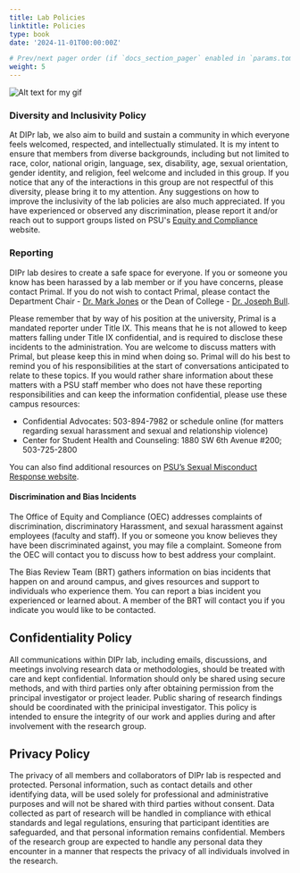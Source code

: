 ```yaml
---
title: Lab Policies
linktitle: Policies
type: book
date: '2024-11-01T00:00:00Z'

# Prev/next pager order (if `docs_section_pager` enabled in `params.toml`)
weight: 5
---
```


![Alt text for my gif](bird-flock.jpg)

### Diversity and Inclusivity Policy

At DIPr lab, we also aim to build and sustain a community in which everyone feels welcomed, respected, and intellectually stimulated. It is my intent to ensure that members from diverse backgrounds, including but not limited to race, color, national origin, language, sex, disability, age, sexual orientation, gender identity, and religion, feel welcome and included in this group. If you notice that any of the interactions in this group are not respectful of this diversity, please bring it to my attention. Any suggestions on how to improve the inclusivity of the lab policies are also much appreciated. If you have experienced or observed any discrimination, please report it and/or reach out to support groups listed on PSU's [Equity and Compliance](https://www.pdx.edu/diversity/equity-compliance) website.


### Reporting

DIPr lab desires to create a safe space for everyone. If you or someone you know has been harassed by a lab member or if you have concerns, please contact Primal. If you do not wish to contact Primal, please contact the Department Chair - [Dr. Mark Jones](mailto:mpj@pdx.edu ) or the Dean of College - [Dr. Joseph Bull](mailto:joseph.bull@pdx.edu). 

Please remember that by way of his position at the university, Primal is a mandated reporter under Title IX. This means that he is not allowed to keep matters falling under Title IX confidential, and is required to disclose these incidents to the administration. You are welcome to discuss matters with Primal, but please keep this in mind when doing so. Primal will do his best to remind you of his responsibilities at the start of conversations anticipated to relate to these topics. 
If you would rather share information about these matters with a PSU staff member who does not have these reporting responsibilities and can keep the information confidential, please use these campus resources:

- Confidential Advocates: 503-894-7982 or schedule online (for matters regarding sexual harassment and sexual and relationship violence)
- Center for Student Health and Counseling: 1880 SW 6th Avenue #200; 503-725-2800

You can also find additional resources on [PSU’s Sexual Misconduct Response website](https://www.pdx.edu/sexual-assault/).

#### Discrimination and Bias Incidents

The Office of Equity and Compliance (OEC) addresses complaints of discrimination, discriminatory Harassment, and sexual harassment against employees (faculty and staff). If you or someone you know believes they have been discriminated against, you may file a complaint. Someone from the OEC will contact you to discuss how to best address your complaint.

The Bias Review Team (BRT) gathers information on bias incidents that happen on and around campus, and gives resources and support to individuals who experience them. You can report a bias incident you experienced or learned about. A member of the BRT will contact you if you indicate you would like to be contacted.


## Confidentiality Policy

All communications within DIPr lab, including emails, discussions, and meetings involving research data or methodologies, should be treated with care and kept confidential. Information should only be shared using secure methods, and with third parties only after obtaining permission from the principal investigator or project leader. Public sharing of research findings should be coordinated with the prinicipal investigator. This policy is intended to ensure the integrity of our work and applies during and after involvement with the research group.

## Privacy Policy

The privacy of all members and collaborators of DIPr lab is respected and protected. Personal information, such as contact details and other identifying data, will be used solely for professional and administrative purposes and will not be shared with third parties without consent. Data collected as part of research will be handled in compliance with ethical standards and legal regulations, ensuring that participant identities are safeguarded, and that personal information remains confidential. Members of the research group are expected to handle any personal data they encounter in a manner that respects the privacy of all individuals involved in the research.


